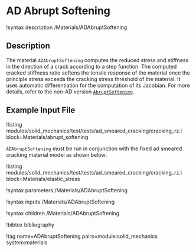 # AD Abrupt Softening

!syntax description /Materials/ADAbruptSoftening

## Description

The material `ADAbruptSoftening` computes the reduced stress and stiffness
in the direction of a crack according to a step function. The computed
cracked stiffness ratio softens the tensile response of the material once the
principle stress exceeds the cracking stress threshold of the material. 
It uses automatic differentiation for the computation of its Jacobian. 
For more details, refer to the non-AD version [`AbruptSoftening`](/AbruptSoftening.md).


## Example Input File

!listing modules/solid_mechanics/test/tests/ad_smeared_cracking/cracking_rz.i block=Materials/abrupt_softening

`ADAbruptSoftening` must be run in conjunction with the fixed ad smeared cracking material model as shown below:

!listing modules/solid_mechanics/test/tests/ad_smeared_cracking/cracking_rz.i block=Materials/elastic_stress

!syntax parameters /Materials/ADAbruptSoftening

!syntax inputs /Materials/ADAbruptSoftening

!syntax children /Materials/ADAbruptSoftening

!bibtex bibliography

!tag name=ADAbruptSoftening pairs=module:solid_mechanics system:materials
